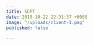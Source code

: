 ```yaml
---
title: SDFT
date: 2018-10-22 22:31:37 +0000
image: "/uploads/client-1.png"
published: false

---
```

